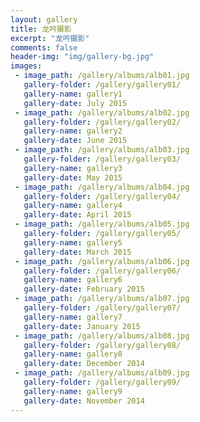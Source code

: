 ```yaml
---
layout: gallery
title: 龙吟摄影
excerpt: "龙吟摄影"
comments: false
header-img: "img/gallery-bg.jpg"
images:
 - image_path: /gallery/albums/alb01.jpg
   gallery-folder: /gallery/gallery01/
   gallery-name: gallery1
   gallery-date: July 2015
 - image_path: /gallery/albums/alb02.jpg
   gallery-folder: /gallery/gallery02/
   gallery-name: gallery2
   gallery-date: June 2015
 - image_path: /gallery/albums/alb03.jpg
   gallery-folder: /gallery/gallery03/
   gallery-name: gallery3
   gallery-date: May 2015
 - image_path: /gallery/albums/alb04.jpg
   gallery-folder: /gallery/gallery04/
   gallery-name: gallery4
   gallery-date: April 2015
 - image_path: /gallery/albums/alb05.jpg
   gallery-folder: /gallery/gallery05/
   gallery-name: gallery5
   gallery-date: March 2015
 - image_path: /gallery/albums/alb06.jpg
   gallery-folder: /gallery/gallery06/
   gallery-name: gallery6
   gallery-date: February 2015
 - image_path: /gallery/albums/alb07.jpg
   gallery-folder: /gallery/gallery07/
   gallery-name: gallery7
   gallery-date: January 2015
 - image_path: /gallery/albums/alb08.jpg
   gallery-folder: /gallery/gallery08/
   gallery-name: gallery8
   gallery-date: December 2014
 - image_path: /gallery/albums/alb09.jpg
   gallery-folder: /gallery/gallery09/
   gallery-name: gallery9
   gallery-date: November 2014
---
```




